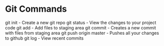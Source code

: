 # Git Commands

git init - Create a new git repo
git status - View the changes to your project code
git add - Add files to staging area
git commit - Creates a new commit with files from staging area
git push origin master - Pushes all your changes to github
git log - View recent commits